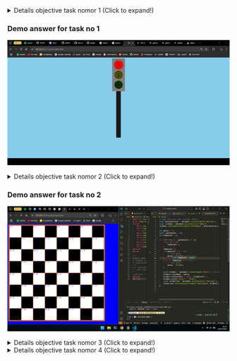 <details>
<summary> Details objective task nomor 1 (Click to expand!)  </summary>

```
membuat tampilan lampu lalu lintas dengan menggunakan HTML dan CSS
 a. Memberikan interaksi seperti lampu lalu lintas pada umumnya menggunakan JS 
   i. Diawali dengan lampu warna merah yang menyala
   ii. Setelah 3 detik matikan merah dan nyalakan kuning
   iii. Setelah 2 detik matikan kuning dan nyalakan hijau
   iv. Biarkan hijau menyala selama 3 detik, lalu kembali lagi menjadi merah
 b. Gunakan method dan property dari object element
```

</details>


### Demo answer for task no 1 

![demo_no1](./demo/answer_no1.gif)

<details>
<summary> Details objective task nomor 2 (Click to expand!) </summary>

```
membuat papan catur dengan menggunakan dynamic element
a. Element langsung ditambahkan kedalam body
b. Diperbolehkan untuk memberikan styling sebagus mungkin
```

</details>

### Demo answer for task no 2

![demo_no2](./demo/answer_no2.png)

<details>
<summary>  Details objective task nomor 3 (Click to expand!) </summary>

```
Berdasarkan data berikut, buatlah:
```

![soal_3](./demo/soal_task3.png)

```
a. Element div dengan kelas "Profile-card"
b. Tambahkan h2 dengan isi nama profil
c. Berikan paragraf yang berikan nama dan profesi (umur: 30, profesi: web Developer)
d. Buatlah hobi menggunakan list tidak berurut
e. Tambahkan elemen-elemen diatas ke dalam element div profile-card
f. Masukan elemen div profile-card ke dalam body
```

</details>



<details>
<summary>  Details objective task nomor 4 (Click to expand!) </summary>

```
Berdasarkan struktur tabel dibawah ini, ubahlah:
```

![soal_task4](./demo/soal_task4.png)

```
a. Tambahkan baris baru dengan nama charlie dan nilai 92
b. ubah nilai bob menjadi 89
c. Berikan kelas top-score pada baris dengan nama Alice
d.  Tambahkan baris tabel footer dengan isi average dan kalkulasikan nilai rata-ratanya
```

</details>


